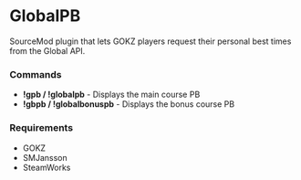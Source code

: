 # GlobalPB

SourceMod plugin that lets GOKZ players request their personal best times from the Global API.

### Commands
- **!gpb / !globalpb**  -  Displays the main course PB
- **!gbpb / !globalbonuspb**  -  Displays the bonus course PB

### Requirements
- GOKZ
- SMJansson
- SteamWorks
